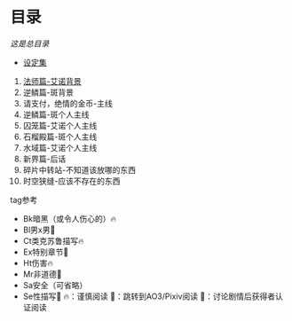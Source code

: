# 目录
*这是总目录*
- [设定集](./enactment/enactment.md)
1. [法师篇-艾诺背景](./anoneBg/anoneBg.md)
1. 逆鳞篇-斑背景
1. 请支付，绝情的金币-主线
1. 逆鳞篇-斑个人主线
1. 囚笼篇-艾诺个人主线
1. 石榴殿篇-斑个人主线
1. 水域篇-艾诺个人主线
1. 新界篇-后话
1. 碎片中转站-不知道该放哪的东西
1. 时空狭缝-应该不存在的东西

tag参考
- Bk暗黑（或令人伤心的）🔥
- Bl男x男👾
- Ct类克苏鲁描写🔥
- Ex特别章节🚫
- Ht伤害🔥
- Mr非道德👾
- Sa安全（可省略）
- Se性描写👾
🔥：谨慎阅读 👾：跳转到AO3/Pixiv阅读 🚫：讨论剧情后获得者认证阅读
